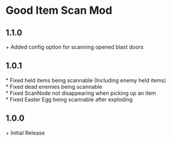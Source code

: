 # Good Item Scan Mod

## 1.1.0

\+ Added config option for scanning opened blast doors<br>

## 1.0.1

\* Fixed held items being scannable (Including enemy held items)<br>
\* Fixed dead enemies being scannable<br>
\* Fixed ScanNode not disappearing when picking up an item<br>
\* Fixed Easter Egg being scannable after exploding<br>

## 1.0.0

\+ Initial Release<br>